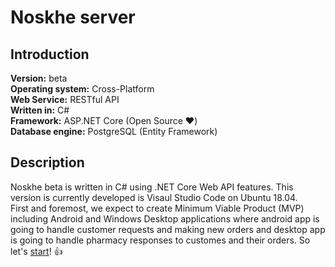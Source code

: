 # Noskhe server
## Introduction
**Version:** beta
<br />
**Operating system:** Cross-Platform
<br />
**Web Service:** RESTful API
<br />
**Written in:** C#
<br />
**Framework:** ASP.NET Core (Open Source :heart:)
<br />
**Database engine:** PostgreSQL (Entity Framework)
<br />
## Description
Noskhe beta is written in C# using .NET Core Web API features. This version is currently developed is Visaul Studio Code on Ubuntu 18.04.
<br />
First and foremost, we expect to create Minimum Viable Product (MVP) including Android and Windows Desktop applications where android app is going to handle customer requests and making new orders and desktop app is going to handle pharmacy responses to customes and their orders.
So let's [start](https://github.com/MMovasaghi/Noskhe-Server/tree/master/NoskheAPI_Beta#introduction)! :+1:

